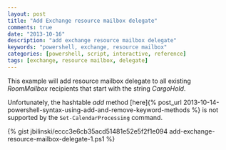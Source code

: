 ```yaml
---
layout: post
title: "Add Exchange resource mailbox delegate"
comments: true
date: "2013-10-16"
description: "add exchange resource mailbox delegate"
keywords: "powershell, exchange, resource mailbox"
categories: [powershell, script, interactive, reference]
tags: [exchange, resource mailbox, delegate]
---
```


This example will add resource mailbox delegate to all existing *RoomMailbox* recipients that start with the string *CargoHold*.

Unfortunately, the hashtable *add* method [here]{% post_url 2013-10-14-powershell-syntax-using-add-and-remove-keyword-methods %}
 is not supported by the `Set-CalendarProcessing` command.

{% gist jbilinski/eccc3e6cb35acd51481e52e5f2f1e094 add-exchange-resource-mailbox-delegate-1.ps1 %}

